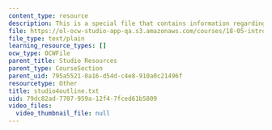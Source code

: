 ```yaml
---
content_type: resource
description: This is a special file that contains information regarding studio 4.
file: https://ol-ocw-studio-app-qa.s3.amazonaws.com/courses/18-05-introduction-to-probability-and-statistics-spring-2014/79dc82ad7707959a12f47fced61b5809_studio4outline.txt
file_type: text/plain
learning_resource_types: []
ocw_type: OCWFile
parent_title: Studio Resources
parent_type: CourseSection
parent_uid: 795a5521-0a16-d54d-c4e8-910a0c21496f
resourcetype: Other
title: studio4outline.txt
uid: 79dc82ad-7707-959a-12f4-7fced61b5809
video_files:
  video_thumbnail_file: null
---
```


